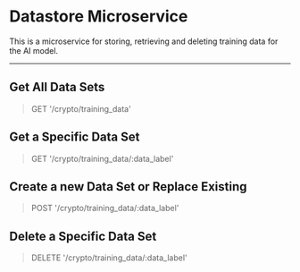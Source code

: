 # Datastore Microservice

This is a microservice for storing, retrieving and deleting training data for the AI model.

---

## Get All Data Sets

> GET '/crypto/training_data'

## Get a Specific Data Set

> GET '/crypto/training_data/:data_label'

## Create a new Data Set or Replace Existing

> POST '/crypto/training_data/:data_label'

## Delete a Specific Data Set

> DELETE '/crypto/training_data/:data_label'